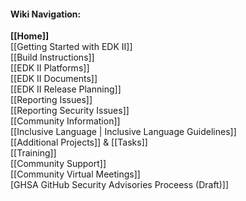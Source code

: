 #### Wiki Navigation:

**[[Home]]**<br/>
[[Getting Started with EDK II]]<br/>
[[Build Instructions]]<br/>
[[EDK II Platforms]]<br/>
[[EDK II Documents]]<br/>
[[EDK II Release Planning]]<br/>
[[Reporting Issues]]<br />
[[Reporting Security Issues]]<br />
[[Community Information]]<br/>
[[Inclusive Language | Inclusive Language Guidelines]]<br/>
[[Additional Projects]] & [[Tasks]]<br/>
[[Training]]<br/>
[[Community Support]]<br/>
[[Community Virtual Meetings]]<br/>
[GHSA GitHub Security Advisories Proceess (Draft)]]<br/>